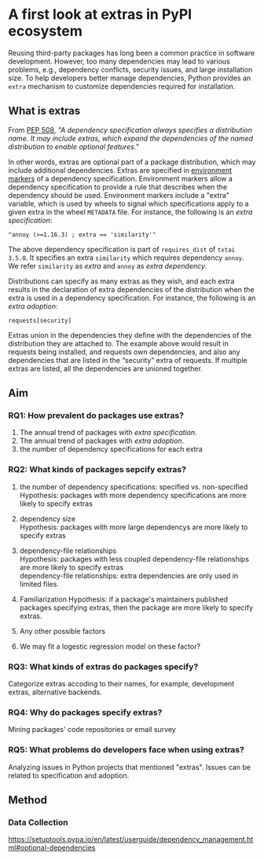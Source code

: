 # A first look at extras in PyPI ecosystem

Reusing third-party packages has long been a common practice in software development. However, too many dependencies may lead to various problems, e.g., dependency conflicts, security issues, and large installation size. To help developers better manage dependencies, Python provides an `extra` mechanism to customize dependencies required for installation. 

## What is extras

From [PEP 508](https://peps.python.org/pep-0508/), *"A dependency specification always specifies a distribution name. It may include extras, which expand the dependencies of the named distribution to enable optional features."*

In other words, extras are optional part of a package distribution, which may include additional dependencies. 
Extras are specified in [environment markers](https://peps.python.org/pep-0508/#environment-markers) of a dependency specification. Environment markers allow a dependency specification to provide a rule that describes when the dependency should be used. Environment markers include a "extra" variable, which is used by wheels to signal which specifications apply to a given extra in the wheel `METADATA` file. For instance, the following is an *extra specification*:
```shell
"annoy (>=1.16.3) ; extra == 'similarity'"
```
The above dependency specification is part of `requires_dist` of `txtai 3.5.0`. It specifies an extra `similarity` which requires dependency `annoy`. We refer `similarity` as *extra* and `annoy` as *extra dependency*. 

Distributions can specify as many extras as they wish, and each extra results in the declaration of extra dependencies of the distribution when the extra is used in a dependency specification. 
For instance, the following is an *extra adoption*:
```shell
requests[security]
```
Extras union in the dependencies they define with the dependencies of the distribution they are attached to. The example above would result in requests being installed, and requests own dependencies, and also any dependencies that are listed in the “security” extra of requests. If multiple extras are listed, all the dependencies are unioned together.   



## Aim

### RQ1: How prevalent do packages use extras?
1. The annual trend of packages with *extra specification*.
2. The annual trend of packages with *extra adoption*. 
3. the number of dependency specifications for each extra

### RQ2: What kinds of packages sepcify extras?
1. the number of dependency specifications: specified vs. non-specified   
Hypothesis: packages with more dependency specifications are more likely to specify extras

2. dependency size   
Hypothesis: packages with more large dependencys are more likely to specify extras

3. dependency-file relationships   
Hypothesis: packages with less coupled dependency-file relationships are more likely to specify extras   
dependency-file relationships: extra dependencies are only used in limited files. 

4. Familiarization
Hypothesis: if a package's maintainers published packages specifying extras, then the package are more likely to specify extras. 

5. Any other possible factors

6. We may fit a logestic regression model on these factor? 

### RQ3: What kinds of extras do packages specify?
Categorize extras accoding to their names, for example, development extras, alternative backends. 

### RQ4: Why do packages specify extras?

Mining packages' code repositories or email survey

### RQ5: What problems do developers face when using extras?

Analyzing issues in Python projects that mentioned "extras". Issues can be related to specification and adoption. 


## Method

### Data Collection


https://setuptools.pypa.io/en/latest/userguide/dependency_management.html#optional-dependencies